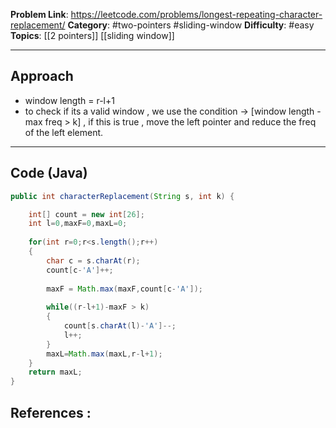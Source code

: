 
**Problem Link**: https://leetcode.com/problems/longest-repeating-character-replacement/
**Category**: #two-pointers #sliding-window
**Difficulty**: #easy   
**Topics**: [[2 pointers]] [[sliding window]]

---

## Approach

- window length = r-l+1
- to check if its a valid window , we use the condition -> [window length - max freq > k] , if this is true , move the left pointer and reduce the freq of the left element.

---

## Code (Java)

```java
public int characterReplacement(String s, int k) {

	int[] count = new int[26];
	int l=0,maxF=0,maxL=0;
	
	for(int r=0;r<s.length();r++)
	{
		char c = s.charAt(r);
		count[c-'A']++;
		
		maxF = Math.max(maxF,count[c-'A']);
		
		while((r-l+1)-maxF > k)		
		{		
			count[s.charAt(l)-'A']--;		
			l++;		
		}		
		maxL=Math.max(maxL,r-l+1);	
	}
	return maxL;
}

```


## References :